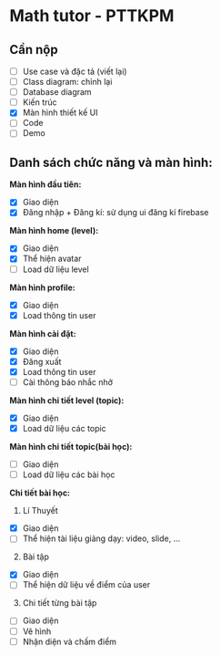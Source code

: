 # Math tutor - PTTKPM

## Cần nộp

- [ ] Use case và đặc tả (viết lại)
- [ ] Class diagram: chỉnh lại
- [ ] Database diagram
- [ ] Kiến trúc
- [x] Màn hình thiết kế UI
- [ ] Code
- [ ] Demo

## Danh sách chức năng và màn hình:

**Màn hình đầu tiên:**

- [x] Giao diện
- [x] Đăng nhập + Đăng kí: sử dụng ui đăng kí firebase

**Màn hình home (level):**

- [x] Giao diện
- [x] Thể hiện avatar
- [ ] Load dữ liệu level

**Màn hình profile:**

- [x] Giao diện
- [x] Load thông tin user

**Màn hình cài đặt:**

- [x] Giao diện
- [x] Đăng xuất
- [x] Load thông tin user
- [ ] Cài thông báo nhắc nhở

**Màn hình chi tiết level (topic):**

- [x] Giao diện
- [x] Load dữ liệu các topic

**Màn hình chi tiết topic(bài học):**

- [ ] Giao diện
- [ ] Load dữ liệu các bài học

**Chi tiết bài học:**

1. Lí Thuyết

- [x] Giao diện
- [ ] Thể hiện tài liệu giảng dạy: video, slide, ...

2. Bài tập

- [x] Giao diện
- [ ] Thể hiện dữ liệu về điểm của user

3. Chi tiết từng bài tập

- [ ] Giao diện
- [ ] Vẽ hình
- [ ] Nhận diện và chấm điểm
